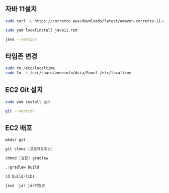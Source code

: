 
## 자바 11설치

```bash
sudo curl -L https://corretto.aws/downloads/latest/amazon-corretto-11-x64-linux-jdk.rpm -o java11.rpm

sudo yum localinstall java11.rpm

java --version
```


## 타임존 변경
```bash
sudo rm /etc/localtime
sudo ln -s /usr/share/zoneinfo/Asia/Seoul /etc/localtime
```


## EC2 Git 설치
```bash
sudo yum install git

git --version

```


## EC2 배포

```java
mkdir git

git clone [프로젝트주소]

chmod [권한] gradlew

./gradlew build

cd build/libs

java -jar jar파일명

```